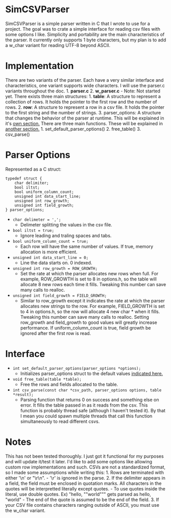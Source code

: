 # SimCSVParser
SimCSVParser is a simple parser written in C that I wrote to use for a project. The goal was to crate a simple interface for reading csv files with some options I like. Simplicity and portability are the main characteristics of the parser. It currently only supports 1 byte characters, but my plan is to add a w_char variant for reading UTF-8 beyond ASCII.

# Implementation
There are two variants of the parser. Each have a very similar interface and characteristics, one variant supports wide characters. I will use the parser.c variants throughout the doc.
    1. **parser.c**
    2. **w_parser.c**
        - Note: Not started yet.
There exists three main structures:
    1. **table**: A structure to represent a collection of rows. It holds the pointer to the first row and the number of rows.
    2. **row**: A structure to represent a row in a csv file. It holds the pointer to the first string and the number of strings.
    3. parser_options: A structure that changes the behavior of the parser at runtime. This will be explained in it's [own section.](#parser-options)
There are three main functions. These will be explained in [another section.](#interface)
    1. set_default_parser_options()
    2. free_table()
    3. csv_parse()

# Parser Options
Represented as a C struct:
```
typedef struct {
    char delimiter;
    bool iltst;
    bool uniform_column_count;
    unsigned int data_start_line;
    unsigned int row_growth;
    unsigned int field_growth;
} parser_options;
```
- `char delimeter = ',';`
    - Delimeter splitting the values in the csv file. 
- `bool iltst = true;`
    - Ignore leading and traling spaces and tabs.
- `bool uniform_column_count = true;`
    - Each row will have the same number of values. If true, memory allocation is more efficient.
- `unsigned int data_start_line = 0;`
    - Line the data starts on. 0 indexed.
- `unsigned int row_growth = ROW_GROWTH;`
    - Set the rate at which the parser allocates new rows when full. For example, ROW_GROWTH is set to 8 in options.h, so the table will allocate 8 new rows each time it fills. Tweaking this number can save many calls to realloc.
- `unsigned int field_growth = FIELD_GROWTH;`
    - Similar to row_growth except it indicates the rate at which the parser allocates new strings to the row. For example, FIELD_GROWTH is set to 4 in options.h, so the row will allocate 4 new char * when it fills. Tweaking this number can save many calls to realloc.
Setting row_growth and field_growth to good values will greatly increase performance. If uniform_column_count is true, field growth be ignored after the first row is read.

# Interface
- `int set_default_parser_options(parser_options *options);`
    - Initializes parser_options struct to the default values [indicated here.](#parser-options)
- `void free_table(table *table);`
    - Free the rows and fields allocated to the table.
- `int csv_parse(const char *csv_path, parser_options options, table *result);`
    - Parsing function that returns 0 on success and something else on error. It fills the table passed in as it reads from the csv. This function is probably thread safe (although I haven't tested it). By that I mean you could spawn multiple threads that call this function simultaneously to read different csvs.

# Notes
This has not been tested thoroughly. I just got it functional for my purposes and will update it/test it later. I'd like to add some options like allowing custom row implementations and such.
CSVs are not a standardized format, so I made some assumptions while writing this:
    1. Rows are terminated with either '\n' or "\r\n".
        - '\r' is ignored in the parse.
    2. If the delimiter appears in a field, the field must be enclosed in quotation marks. All characters in the quotes will be interpretted literally except quotes.
        - To use quotes inside the literal, use double quotes. Ex) "hello, ""world""" gets parsed as hello, "world"
        - The end of the quote is assumed to be the end of the field.
    3. If your CSV file contains characters ranging outside of ASCII, you must use the w_char variant.

